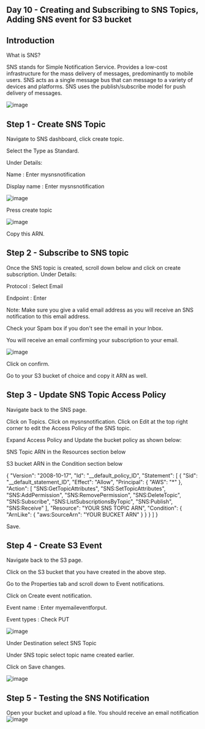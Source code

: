 ## Day 10 - Creating and Subscribing to SNS Topics, Adding SNS event for S3 bucket


## Introduction
What is SNS?

SNS stands for Simple Notification Service. Provides a low-cost infrastructure for the mass delivery of messages, predominantly to mobile users.
SNS acts as a single message bus that can message to a variety of devices and platforms. SNS uses the publish/subscribe model for push delivery of messages.

![image](https://user-images.githubusercontent.com/82836111/140993237-63b3ff85-d4f8-4b6c-8525-d70ddd609412.png)

## Step 1 - Create SNS Topic

Navigate to SNS dashboard, click create topic.

Select the Type as Standard. 

Under Details:

Name : Enter mysnsnotification

Display name : Enter mysnsnotification

![image](https://user-images.githubusercontent.com/82836111/141161608-46df1312-20dd-4dca-9782-1fbe9929f10b.png)

Press create topic

![image](https://user-images.githubusercontent.com/82836111/141161675-78ca17b2-54f2-44b0-b8f9-a0ac3a9ec878.png)

Copy this ARN.

## Step 2 - Subscribe to SNS topic
Once the SNS topic is created, scroll down below and click on create subscription.
Under Details: 

Protocol : Select Email

Endpoint : Enter  <your Mail Id>

Note: Make sure you give a valid email address as you will receive an SNS notification to this email address.

Check your Spam box if you don't see the email in your Inbox.

You will receive an email confirming your subscription to your email.
  
  ![image](https://user-images.githubusercontent.com/82836111/141161835-3d2ece2b-5a9e-4ccf-ba02-df7c62a80530.png)

  Click on confirm.
  
Go to your S3 bucket of choice and copy it ARN as well.

## Step 3 - Update SNS Topic Access Policy
  
Navigate back to the SNS page.

Click on Topics. Click on mysnsnotification. Click on Edit at the top right corner to edit the Access Policy of the SNS topic.

Expand Access Policy and Update the bucket policy as shown below:

SNS Topic ARN in the Resources section below

S3 bucket ARN in the Condition section below

{
  "Version": "2008-10-17",
  "Id": "__default_policy_ID",
  "Statement": [
    {
      "Sid": "__default_statement_ID",
      "Effect": "Allow",
      "Principal": {
        "AWS": "*"
      },
      "Action": [
        "SNS:GetTopicAttributes",
        "SNS:SetTopicAttributes",
        "SNS:AddPermission",
        "SNS:RemovePermission",
        "SNS:DeleteTopic",
        "SNS:Subscribe",
        "SNS:ListSubscriptionsByTopic",
        "SNS:Publish",
        "SNS:Receive"
      ],
      "Resource": "YOUR SNS TOPIC ARN",
      "Condition": {
        "ArnLike": {
          "aws:SourceArn": "YOUR BUCKET ARN"
        }
      }
    }
  ]
}
  
  Save.


## Step 4 - Create S3 Event
  
Navigate back to the S3 page.

Click on the S3 bucket that you have created in the above step.

Go to the Properties tab and scroll down to Event notifications.

Click on Create event notification.

Event name  : Enter myemaileventforput.

Event types : Check PUT
  
  ![image](https://user-images.githubusercontent.com/82836111/141162342-fbb4f0cf-cb24-4e0f-81b7-07541677d99f.png)
  
  Under Destination select SNS Topic 

Under SNS topic select topic name created earlier.

Click on Save changes.
  
  ![image](https://user-images.githubusercontent.com/82836111/141162399-9b65586d-3c9e-4040-84c8-1f0fdceef8e3.png)

## Step 5 - Testing the SNS Notification
  
  Open your bucket and upload a file. You should receive an email notification
  ![image](https://user-images.githubusercontent.com/82836111/141162554-83caada1-334a-4495-acd3-17286273a00d.png)






